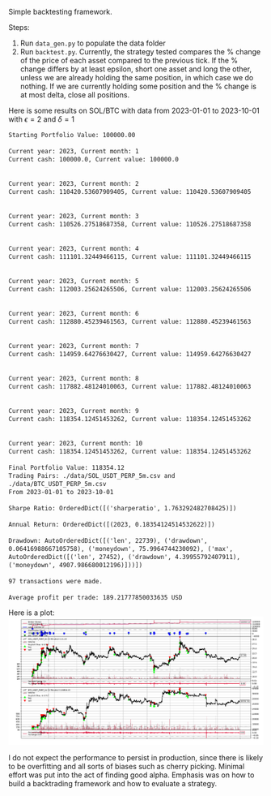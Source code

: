 Simple backtesting framework.

Steps:
1. Run `data_gen.py` to populate the data folder
2. Run `backtest.py`. Currently, the strategy tested compares the % change of the price of each asset compared to the previous tick. If the % change differs by at least epsilon, short one asset and long the other, unless we are already holding the same position, in which case we do nothing. If we are currently holding some position and the % change is at most delta, close all positions.

Here is some results on SOL/BTC with data from 2023-01-01 to 2023-10-01 with $\epsilon=2$ and $\delta=1$
```
Starting Portfolio Value: 100000.00

Current year: 2023, Current month: 1
Current cash: 100000.0, Current value: 100000.0


Current year: 2023, Current month: 2
Current cash: 110420.53607909405, Current value: 110420.53607909405


Current year: 2023, Current month: 3
Current cash: 110526.27518687358, Current value: 110526.27518687358


Current year: 2023, Current month: 4
Current cash: 111101.32449466115, Current value: 111101.32449466115


Current year: 2023, Current month: 5
Current cash: 112003.25624265506, Current value: 112003.25624265506


Current year: 2023, Current month: 6
Current cash: 112880.45239461563, Current value: 112880.45239461563


Current year: 2023, Current month: 7
Current cash: 114959.64276630427, Current value: 114959.64276630427


Current year: 2023, Current month: 8
Current cash: 117882.48124010063, Current value: 117882.48124010063


Current year: 2023, Current month: 9
Current cash: 118354.12451453262, Current value: 118354.12451453262


Current year: 2023, Current month: 10
Current cash: 118354.12451453262, Current value: 118354.12451453262

Final Portfolio Value: 118354.12
Trading Pairs: ./data/SOL_USDT_PERP_5m.csv and ./data/BTC_USDT_PERP_5m.csv
From 2023-01-01 to 2023-10-01

Sharpe Ratio: OrderedDict([('sharperatio', 1.763292482708425)])

Annual Return: OrderedDict([(2023, 0.18354124514532622)])

Drawdown: AutoOrderedDict([('len', 22739), ('drawdown', 0.06416988667105758), ('moneydown', 75.9964744230092), ('max', AutoOrderedDict([('len', 27452), ('drawdown', 4.39955792407911), ('moneydown', 4907.986680012196)]))])

97 transactions were made.

Average profit per trade: 189.21777850033635 USD
```

Here is a plot:
![image info](./Plot.png)

I do not expect the performance to persist in production, since there is likely to be overfitting and all sorts of biases such as cherry picking. Minimal effort was put into the act of finding good alpha. Emphasis was on how to build a backtrading framework and how to evaluate a strategy.
